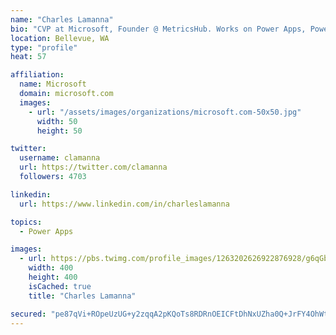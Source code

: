 ```yaml
---
name: "Charles Lamanna"
bio: "CVP at Microsoft, Founder @ MetricsHub. Works on Power Apps, Power Automate, Power Virtual Agent, Common Data Service and Dynamics 365."
location: Bellevue, WA
type: "profile"
heat: 57

affiliation:
  name: Microsoft
  domain: microsoft.com
  images:
    - url: "/assets/images/organizations/microsoft.com-50x50.jpg"
      width: 50
      height: 50

twitter:
  username: clamanna
  url: https://twitter.com/clamanna
  followers: 4703

linkedin:
  url: https://www.linkedin.com/in/charleslamanna

topics:
  - Power Apps

images:
  - url: https://pbs.twimg.com/profile_images/1263202626922876928/g6qGbHZ-_400x400.jpg
    width: 400
    height: 400
    isCached: true
    title: "Charles Lamanna"

secured: "pe87qVi+ROpeUzUG+y2zqqA2pKQoTs8RDRnOEICFtDhNxUZha0Q+JrFY4OhWt6rAav+30VuKXTrCfXdvnQN6aQiuZ6UP9vcWPdQV2XonJAIW/oBlzC/rojK67hwjCdRLlOaFCi6DZoiRV7DPqOHs4LyxI7Y8fzujiZ8SMABRuOH/2u+8ck39lwsPdIOhoUNux+//PxscyVnqRo0zk/plDBRNLb+iKzAR8RcxpnAX8ROIF1yy+4PYqQe3BMhlHFHG6WgOCUPK7BSKDnsnPs2n7l5HVTnsaZXTW52RnTTCIIbEWZfgly5XiapBFP91A2sjA91J1BsYXBpsvsLPQH8K8gUOrrm+R13/HwsO2EifZZ0jhvMpBKnztqyS6PkK8XtjQiE468KDlS58dp3FhpnyKZUeXiKmfA4ngm93E/aMkg0=;SSoiF1AabMqH0eY6popZdg=="
---
```


